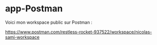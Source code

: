 # app-Postman

Voici mon workspace public sur Postman :

https://www.postman.com/restless-rocket-937522/workspace/nicolas-sami-workspace
